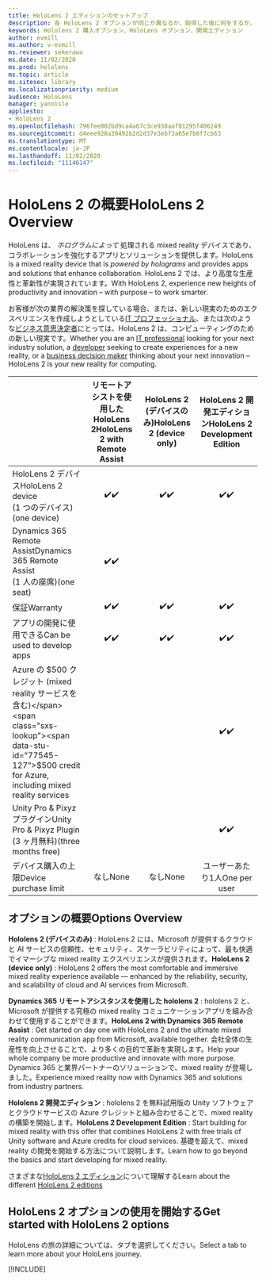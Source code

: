 ```yaml
---
title: HoloLens 2 エディションのセットアップ
description: 各 HoloLens 2 オプションが同じか異なるか、取得した後に何をするか。
keywords: Hololens 2 購入オプション、HoloLens オプション、開発エディション
author: evmill
ms.author: v-evmill
ms.reviewer: sekerawa
ms.date: 11/02/2020
ms.prod: hololens
ms.topic: article
ms.sitesec: library
ms.localizationpriority: medium
audience: HoloLens
manager: yannisle
appliesto:
- HoloLens 2
ms.openlocfilehash: 796fee002bd9ca4a67c3ce938aaf01295f406249
ms.sourcegitcommit: d4eee928a39492b2d2d37e3ebf3a65e7b6f7cb63
ms.translationtype: MT
ms.contentlocale: ja-JP
ms.lasthandoff: 11/02/2020
ms.locfileid: "11146147"
---
```

# <span data-ttu-id="77545-104">HoloLens 2 の概要</span><span class="sxs-lookup"><span data-stu-id="77545-104">HoloLens 2 Overview</span></span>

<span data-ttu-id="77545-105">HoloLens は、 *ホログラムによって* 処理される mixed reality デバイスであり、コラボレーションを強化するアプリとソリューションを提供します。</span><span class="sxs-lookup"><span data-stu-id="77545-105">HoloLens is a mixed reality device that is *powered by holograms* and provides apps and solutions that enhance collaboration.</span></span> <span data-ttu-id="77545-106">HoloLens 2 では、より高度な生産性と革新性が実現されています。</span><span class="sxs-lookup"><span data-stu-id="77545-106">With HoloLens 2, experience new heights of productivity and innovation – with purpose – to work smarter.</span></span>

<span data-ttu-id="77545-107">お客様が次の業界の解決策を探している場合、または、新しい現実のためのエクスペリエンスを作成しようとしている[IT プロフェッショナル](https://www.microsoft.com/hololens/apps)、または次のような[ビジネス意思決定](https://www.microsoft.com/hololens/apps)[者](https://www.microsoft.com/hololens/developers)にとっては、HoloLens 2 は、コンピューティングのための新しい現実です。</span><span class="sxs-lookup"><span data-stu-id="77545-107">Whether you are an [IT professional](https://www.microsoft.com/hololens/apps) looking for your next industry solution, a [developer](https://www.microsoft.com/hololens/developers) seeking to create experiences for a new reality, or a [business decision maker](https://www.microsoft.com/hololens/apps) thinking about your next innovation – HoloLens 2 is your new reality for computing.</span></span> 

|                                                         | <span data-ttu-id="77545-108">リモートアシストを使用した HoloLens 2</span><span class="sxs-lookup"><span data-stu-id="77545-108">HoloLens 2 with Remote Assist</span></span> | <span data-ttu-id="77545-109">HoloLens 2 (デバイスのみ)</span><span class="sxs-lookup"><span data-stu-id="77545-109">HoloLens 2 (device only)</span></span> | <span data-ttu-id="77545-110">HoloLens 2 開発エディション</span><span class="sxs-lookup"><span data-stu-id="77545-110">HoloLens 2 Development Edition</span></span> |
|---------------------------------------------------------|:-----------------------------:|:------------------------:|:------------------------------:|
| <span data-ttu-id="77545-111">HoloLens 2 デバイス</span><span class="sxs-lookup"><span data-stu-id="77545-111">HoloLens 2 device</span></span> <br><span data-ttu-id="77545-112">(1 つのデバイス)</span><span class="sxs-lookup"><span data-stu-id="77545-112">(one device)</span></span>                      |               <span data-ttu-id="77545-113">✔️</span><span class="sxs-lookup"><span data-stu-id="77545-113">✔️</span></span>               |             <span data-ttu-id="77545-114">✔️</span><span class="sxs-lookup"><span data-stu-id="77545-114">✔️</span></span>            |                <span data-ttu-id="77545-115">✔️</span><span class="sxs-lookup"><span data-stu-id="77545-115">✔️</span></span>               |
| <span data-ttu-id="77545-116">Dynamics 365 Remote Assist</span><span class="sxs-lookup"><span data-stu-id="77545-116">Dynamics 365 Remote Assist</span></span><br><span data-ttu-id="77545-117">(1 人の座席)</span><span class="sxs-lookup"><span data-stu-id="77545-117">(one seat)</span></span>                |               <span data-ttu-id="77545-118">✔️</span><span class="sxs-lookup"><span data-stu-id="77545-118">✔️</span></span>               |                          |                                |
| <span data-ttu-id="77545-119">保証</span><span class="sxs-lookup"><span data-stu-id="77545-119">Warranty</span></span>                                                |               <span data-ttu-id="77545-120">✔️</span><span class="sxs-lookup"><span data-stu-id="77545-120">✔️</span></span>               |             <span data-ttu-id="77545-121">✔️</span><span class="sxs-lookup"><span data-stu-id="77545-121">✔️</span></span>            |                <span data-ttu-id="77545-122">✔️</span><span class="sxs-lookup"><span data-stu-id="77545-122">✔️</span></span>               |
| <span data-ttu-id="77545-123">アプリの開発に使用できる</span><span class="sxs-lookup"><span data-stu-id="77545-123">Can be used to develop apps</span></span>                                 |               <span data-ttu-id="77545-124">✔️</span><span class="sxs-lookup"><span data-stu-id="77545-124">✔️</span></span>               |             <span data-ttu-id="77545-125">✔️</span><span class="sxs-lookup"><span data-stu-id="77545-125">✔️</span></span>            |                <span data-ttu-id="77545-126">✔️</span><span class="sxs-lookup"><span data-stu-id="77545-126">✔️</span></span>               |
| <span data-ttu-id="77545-127">Azure の $500 クレジット (mixed reality サービスを含む)</span><span class="sxs-lookup"><span data-stu-id="77545-127">$500 credit for Azure, including mixed reality services</span></span> |                               |                          |                <span data-ttu-id="77545-128">✔️</span><span class="sxs-lookup"><span data-stu-id="77545-128">✔️</span></span>               |
| <span data-ttu-id="77545-129">Unity Pro & Pixyz プラグイン</span><span class="sxs-lookup"><span data-stu-id="77545-129">Unity Pro & Pixyz Plugin</span></span> <br><span data-ttu-id="77545-130">(3 ヶ月無料)</span><span class="sxs-lookup"><span data-stu-id="77545-130">(three months free)</span></span>        |                               |                          |                <span data-ttu-id="77545-131">✔️</span><span class="sxs-lookup"><span data-stu-id="77545-131">✔️</span></span>               |
| <span data-ttu-id="77545-132">デバイス購入の上限</span><span class="sxs-lookup"><span data-stu-id="77545-132">Device purchase limit</span></span>                                   |              <span data-ttu-id="77545-133">なし</span><span class="sxs-lookup"><span data-stu-id="77545-133">None</span></span>             |           <span data-ttu-id="77545-134">なし</span><span class="sxs-lookup"><span data-stu-id="77545-134">None</span></span>           |          <span data-ttu-id="77545-135">ユーザーあたり1人</span><span class="sxs-lookup"><span data-stu-id="77545-135">One per user</span></span>          |

## <span data-ttu-id="77545-136">オプションの概要</span><span class="sxs-lookup"><span data-stu-id="77545-136">Options Overview</span></span>

<span data-ttu-id="77545-137">**Hololens 2 (デバイスのみ)** : HoloLens 2 には、Microsoft が提供するクラウドと AI サービスの信頼性、セキュリティ、スケーラビリティによって、最も快適でイマーシブな mixed reality エクスペリエンスが提供されます。</span><span class="sxs-lookup"><span data-stu-id="77545-137">**HoloLens 2 (device only)** : HoloLens 2 offers the most comfortable and immersive mixed reality experience available — enhanced by the reliability, security, and scalability of cloud and AI services from Microsoft.</span></span>

<span data-ttu-id="77545-138">**Dynamics 365 リモートアシスタンスを使用した hololens 2** : hololens 2 と、Microsoft が提供する究極の mixed reality コミュニケーションアプリを組み合わせて使用することができます。</span><span class="sxs-lookup"><span data-stu-id="77545-138">**HoloLens 2 with Dynamics 365 Remote Assist** : Get started on day one with HoloLens 2 and the ultimate mixed reality communication app from Microsoft, available together.</span></span> <span data-ttu-id="77545-139">会社全体の生産性を向上させることで、より多くの目的で革新を実現します。</span><span class="sxs-lookup"><span data-stu-id="77545-139">Help your whole company be more productive and innovate with more purpose.</span></span> <span data-ttu-id="77545-140">Dynamics 365 と業界パートナーのソリューションで、mixed reality が登場しました。</span><span class="sxs-lookup"><span data-stu-id="77545-140">Experience mixed reality now with Dynamics 365 and solutions from industry partners.</span></span>

<span data-ttu-id="77545-141">**Hololens 2 開発エディション** : hololens 2 を無料試用版の Unity ソフトウェアとクラウドサービスの Azure クレジットと組み合わせることで、mixed reality の構築を開始します。</span><span class="sxs-lookup"><span data-stu-id="77545-141">**HoloLens 2 Development Edition** : Start building for mixed reality with this offer that combines HoloLens 2 with free trials of Unity software and Azure credits for cloud services.</span></span> <span data-ttu-id="77545-142">基礎を超えて、mixed reality の開発を開始する方法について説明します。</span><span class="sxs-lookup"><span data-stu-id="77545-142">Learn how to go beyond the basics and start developing for mixed reality.</span></span>

<span data-ttu-id="77545-143">さまざまな[HoloLens 2 エディション](https://www.microsoft.com/hololens/buy)について理解する</span><span class="sxs-lookup"><span data-stu-id="77545-143">Learn about the different [HoloLens 2 editions](https://www.microsoft.com/hololens/buy)</span></span>

## <span data-ttu-id="77545-144">HoloLens 2 オプションの使用を開始する</span><span class="sxs-lookup"><span data-stu-id="77545-144">Get started with HoloLens 2 options</span></span>
<span data-ttu-id="77545-145">HoloLens の旅の詳細については、タブを選択してください。</span><span class="sxs-lookup"><span data-stu-id="77545-145">Select a tab to learn more about your HoloLens journey.</span></span> 

[!INCLUDE[](includes/options-overview.md)]

